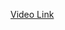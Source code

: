 <a href="https://drive.google.com/file/d/1Awv__xMnO8VyfsKXU1hKV3OS4AkFJQ9n/view?usp=drive_link">Video Link</a>
